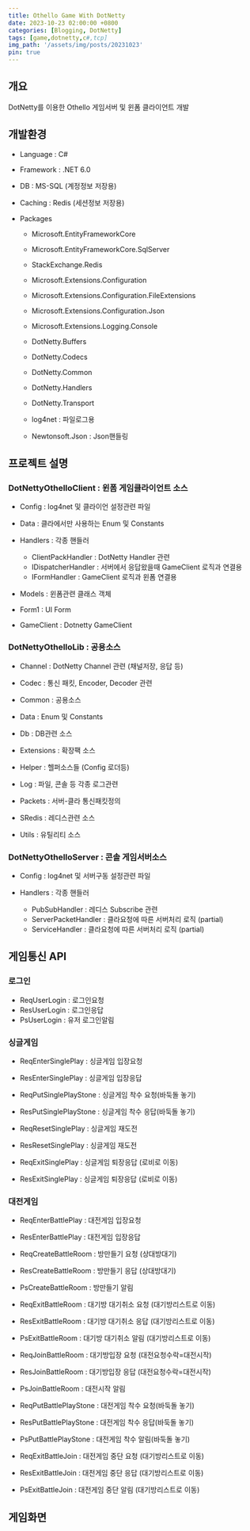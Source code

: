 ```yaml
---
title: Othello Game With DotNetty
date: 2023-10-23 02:00:00 +0800
categories: [Blogging, DotNetty]
tags: [game,dotnetty,c#,tcp]
img_path: '/assets/img/posts/20231023'
pin: true
---
```


## 개요
DotNetty를 이용한 Othello 게임서버 및 윈폼 클라이언트 개발


## 개발환경
- Language : C#
- Framework : .NET 6.0
- DB : MS-SQL (계정정보 저장용)
- Caching : Redis (세션정보 저장용) 


- Packages
  + Microsoft.EntityFrameworkCore
  + Microsoft.EntityFrameworkCore.SqlServer
  + StackExchange.Redis

  + Microsoft.Extensions.Configuration
  + Microsoft.Extensions.Configuration.FileExtensions
  + Microsoft.Extensions.Configuration.Json
  + Microsoft.Extensions.Logging.Console
  + DotNetty.Buffers
  + DotNetty.Codecs
  + DotNetty.Common
  + DotNetty.Handlers
  + DotNetty.Transport

  + log4net : 파일로그용
  + Newtonsoft.Json : Json핸들링



## 프로젝트 설명

### DotNettyOthelloClient : 윈폼 게임클라이언트 소스
- Config : log4net 및 클라이언 설정관련 파일

- Data : 클라에서만 사용하는 Enum 및 Constants

- Handlers : 각종 핸들러
  + ClientPackHandler : DotNetty Handler 관련
  + IDispatcherHandler : 서버에서 응답왔을때 GameClient 로직과 연결용
  + IFormHandler : GameClient 로직과 윈폼 연결용

- Models : 윈폼관련 클래스 객체

- Form1 : UI Form

- GameClient : Dotnetty GameClient 


### DotNettyOthelloLib : 공용소스
- Channel : DotNetty Channel 관련 (채널저장, 응답 등)

- Codec : 통신 패킷, Encoder, Decoder 관련

- Common : 공용소스

- Data : Enum 및 Constants

- Db : DB관련 소스

- Extensions : 확장팩 소스

- Helper : 헬퍼소스들 (Config 로더등)

- Log : 파일, 콘솔 등 각종 로그관련

- Packets : 서버-클라 통신패킷정의

- SRedis : 레디스관련 소스

- Utils : 유틸리티 소스


### DotNettyOthelloServer : 콘솔 게임서버소스
- Config : log4net 및 서버구동 설정관련 파일

- Handlers : 각종 핸들러
  + PubSubHandler : 레디스 Subscribe 관련
  + ServerPacketHandler : 클라요청에 따른 서버처리 로직 (partial)
  + ServiceHandler : 클라요청에 따른 서버처리 로직 (partial)



## 게임통신 API

### 로그인
- ReqUserLogin : 로그인요청
- ResUserLogin : 로그인응답
- PsUserLogin : 유저 로그인알림


### 싱글게임
- ReqEnterSinglePlay : 싱글게임 입장요청 
- ResEnterSinglePlay : 싱글게임 입장응답

- ReqPutSinglePlayStone : 싱글게임 착수 요청(바둑돌 놓기)
- ResPutSinglePlayStone : 싱글게임 착수 응답(바둑돌 놓기)

- ReqResetSinglePlay : 싱글게임 재도전
- ResResetSinglePlay : 싱글게임 재도전

- ReqExitSinglePlay : 싱글게임 퇴장응답 (로비로 이동)
- ResExitSinglePlay : 싱글게임 퇴장응답 (로비로 이동)


### 대전게임
- ReqEnterBattlePlay : 대전게임 입장요청 
- ResEnterBattlePlay : 대전게임 입장응답

- ReqCreateBattleRoom : 방만들기 요청 (상대방대기)
- ResCreateBattleRoom : 방만들기 응답 (상대방대기)
- PsCreateBattleRoom : 방만들기 알림

- ReqExitBattleRoom : 대기방 대기취소 요청 (대기방리스트로 이동)
- ResExitBattleRoom : 대기방 대기취소 응답 (대기방리스트로 이동)
- PsExitBattleRoom : 대기방 대기취소 알림 (대기방리스트로 이동)

- ReqJoinBattleRoom : 대기방입장 요청 (대전요청수락=대전시작)
- ResJoinBattleRoom : 대기방입장 응답 (대전요청수락=대전시작)
- PsJoinBattleRoom : 대전시작 알림

- ReqPutBattlePlayStone : 대전게임 착수 요청(바둑돌 놓기)
- ResPutBattlePlayStone : 대전게임 착수 응답(바둑돌 놓기)
- PsPutBattlePlayStone : 대전게임 착수 알림(바둑돌 놓기)

- ReqExitBattleJoin : 대전게임 중단 요청 (대기방리스트로 이동)
- ResExitBattleJoin : 대전게임 중단 응답 (대기방리스트로 이동)
- PsExitBattleJoin : 대전게임 중단 알림 (대기방리스트로 이동)



## 게임화면